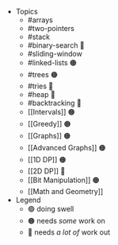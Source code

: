 - Topics
	- #arrays
	- #two-pointers
	- #stack
	- #binary-search 🔴
	- #sliding-window
	- #linked-lists 🟠
	- #trees 🟠
	- #tries 🔴
	- #heap 🔴
	- #backtracking 🔴
	- [[Intervals]] 🟠
	- [[Greedy]] 🟠
	- [[Graphs]] 🟠
	- [[Advanced Graphs]] 🟠
	- [[1D DP]] 🟠
	- [[2D DP]] 🔴
	- [[Bit Manipulation]] 🟠
	- [[Math and Geometry]]
- Legend
	- 🟢 doing swell
	- 🟠 needs *some* work on
	- 🔴 needs *a lot of* work out